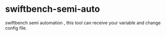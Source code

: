 # swiftbench-semi-auto
swiftbench semi automation , this tool can receive your variable and change config file.
